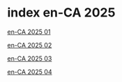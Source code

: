 # index en-CA 2025

<a href="./01">en-CA 2025 01</a>

<a href="./02">en-CA 2025 02</a>

<a href="./03">en-CA 2025 03</a>

<a href="./04">en-CA 2025 04</a>
